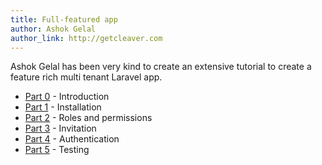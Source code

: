 ```yaml
---
title: Full-featured app
author: Ashok Gelal
author_link: http://getcleaver.com
---
```

Ashok Gelal has been very kind to create an extensive tutorial to create a feature rich
multi tenant Laravel app.

- [Part 0][part-0] - Introduction
- [Part 1][part-1] - Installation
- [Part 2][part-2] - Roles and permissions
- [Part 3][part-3] - Invitation
- [Part 4][part-4] - Authentication
- [Part 5][part-5] - Testing

[part-0]: https://medium.com/@ashokgelal/writing-a-full-featured-multi-tenant-laravel-app-from-scratch-a0e1a7350d9d
[part-1]: https://medium.com/@ashokgelal/a-full-featured-multi-tenant-app-with-laravel-part-1-4049a3cc229d
[part-2]: https://medium.com/@ashokgelal/a-full-featured-multi-tenant-app-with-laravel-part-2-roles-and-permissions-d9a5bfe5d525
[part-3]: https://medium.com/@ashokgelal/a-full-featured-multi-tenant-app-with-laravel-part-3-invitation-c982dca55eb9
[part-4]: https://medium.com/@ashokgelal/a-full-featured-multi-tenant-app-with-laravel-part-4-tenancy-aware-authentication-e0ee37270bc8
[part-5]: https://medium.com/@ashokgelal/a-full-featured-multi-tenant-app-with-laravel-part-2-unit-tests-96d6dfbf0617
